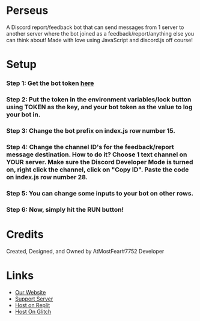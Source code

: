 # Perseus
A Discord report/feedback bot that can send messages from 1 server to another server where the bot joined as a feedback/report/anything else you can think about! Made with love using JavaScript and discord.js off course!

# Setup
### Step 1: Get the bot token [here](https://discord.com/developers/applications)
### Step 2: Put the token in the environment variables/lock button using **TOKEN** as the key, and your bot token as the value to log your bot in.
### Step 3: Change the bot prefix on index.js row number 15.
### Step 4: Change the channel ID's for the feedback/report message destination. How to do it? Choose 1 **text** channel on **YOUR** server. Make sure the Discord Developer Mode is turned on, right click the channel, click on "Copy ID". Paste the code on index.js row number 28.
### Step 5: You can change some inputs to your bot on other rows.
### Step 6: Now, simply hit the RUN button!

# Credits
Created, Designed, and Owned by AtMostFear#7752 Developer

# Links
- [Our Website](https://sites.google.com/view/atmostfeardevelopersite)
- [Support Server](https://discord.gg/6XSjbKBbJT)
- [Host on Replit](https://replit.com/github/RayZenYTBE/Perseus)
- [Host On Glitch](https://glitch.com/edit/#!/import/git?url=https://github.com/RayZenYTBE/RedFace)
